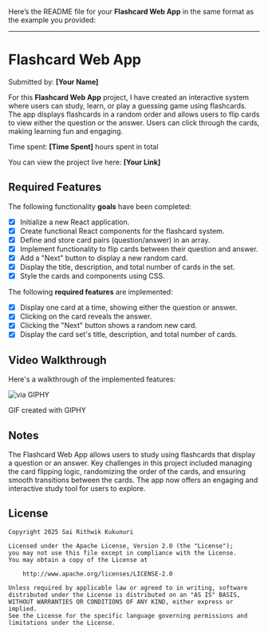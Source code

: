 Here’s the README file for your **Flashcard Web App** in the same format as the example you provided:

---

# Flashcard Web App  
Submitted by: **[Your Name]**

For this **Flashcard Web App** project, I have created an interactive system where users can study, learn, or play a guessing game using flashcards. The app displays flashcards in a random order and allows users to flip cards to view either the question or the answer. Users can click through the cards, making learning fun and engaging.

Time spent: **[Time Spent]** hours spent in total

You can view the project live here: **[Your Link]**

## Required Features

The following functionality **goals** have been completed:

- [x] Initialize a new React application.
- [x] Create functional React components for the flashcard system.
- [x] Define and store card pairs (question/answer) in an array.
- [x] Implement functionality to flip cards between their question and answer.
- [x] Add a "Next" button to display a new random card.
- [x] Display the title, description, and total number of cards in the set.
- [x] Style the cards and components using CSS.

The following **required features** are implemented:

- [x] Display one card at a time, showing either the question or answer.
- [x] Clicking on the card reveals the answer.
- [x] Clicking the "Next" button shows a random new card.
- [x] Display the card set's title, description, and total number of cards.

## Video Walkthrough

Here's a walkthrough of the implemented features:

![via GIPHY](https://media.giphy.com/media/v1.Y2lkPTc5MGI3NjExYm91MHNoY20zeWQ5eWw3YWV1eDVpd2EwNmxieHlncmd4ODBtM3o4aiZlcD12MV9pbnRlcm5hbF9naWZfYnlfaWQmY3Q9Zw/9cMUUYFQRw7Xx9cwkL/giphy.gif)

GIF created with GIPHY

## Notes

The Flashcard Web App allows users to study using flashcards that display a question or an answer. Key challenges in this project included managing the card flipping logic, randomizing the order of the cards, and ensuring smooth transitions between the cards. The app now offers an engaging and interactive study tool for users to explore.

## License

    Copyright 2025 Sai Rithwik Kukunuri

    Licensed under the Apache License, Version 2.0 (the "License");
    you may not use this file except in compliance with the License.
    You may obtain a copy of the License at

        http://www.apache.org/licenses/LICENSE-2.0

    Unless required by applicable law or agreed to in writing, software
    distributed under the License is distributed on an "AS IS" BASIS,
    WITHOUT WARRANTIES OR CONDITIONS OF ANY KIND, either express or implied.
    See the License for the specific language governing permissions and
    limitations under the License.
